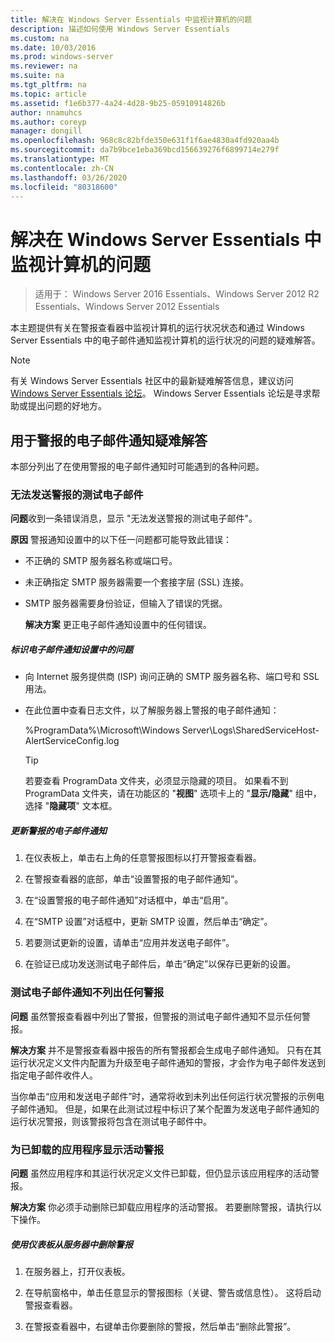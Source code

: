 ```yaml
---
title: 解决在 Windows Server Essentials 中监视计算机的问题
description: 描述如何使用 Windows Server Essentials
ms.custom: na
ms.date: 10/03/2016
ms.prod: windows-server
ms.reviewer: na
ms.suite: na
ms.tgt_pltfrm: na
ms.topic: article
ms.assetid: f1e6b377-4a24-4d28-9b25-05910914826b
author: nnamuhcs
ms.author: coreyp
manager: dongill
ms.openlocfilehash: 968c8c82bfde350e631f1f6ae4830a4fd920aa4b
ms.sourcegitcommit: da7b9bce1eba369bcd156639276f6899714e279f
ms.translationtype: MT
ms.contentlocale: zh-CN
ms.lasthandoff: 03/26/2020
ms.locfileid: "80318600"
---
```

# <a name="troubleshoot-computer-monitoring-in-windows-server-essentials"></a>解决在 Windows Server Essentials 中监视计算机的问题

>适用于： Windows Server 2016 Essentials、Windows Server 2012 R2 Essentials、Windows Server 2012 Essentials

本主题提供有关在警报查看器中监视计算机的运行状况状态和通过 Windows Server Essentials 中的电子邮件通知监视计算机的运行状况的问题的疑难解答。  
  
> [!NOTE]
>  有关 Windows Server Essentials 社区中的最新疑难解答信息，建议访问[Windows Server Essentials 论坛](https://social.technet.microsoft.com/Forums/winserveressentials/threads)。 Windows Server Essentials 论坛是寻求帮助或提出问题的好地方。  
  
##  <a name="troubleshooting-email-notifications-for-alerts"></a><a name="BKMK_TS"></a>用于警报的电子邮件通知疑难解答  
 本部分列出了在使用警报的电子邮件通知时可能遇到的各种问题。  
  
### <a name="cannot-send-the-test-email-for-the-alert"></a>无法发送警报的测试电子邮件  
 **问题**收到一条错误消息，显示 "无法发送警报的测试电子邮件"。  
  
 **原因** 警报通知设置中的以下任一问题都可能导致此错误：  
  
- 不正确的 SMTP 服务器名称或端口号。  
  
- 未正确指定 SMTP 服务器需要一个套接字层 (SSL) 连接。  
  
- SMTP 服务器需要身份验证，但输入了错误的凭据。  
  
  **解决方案** 更正电子邮件通知设置中的任何错误。  
  
##### <a name="to-identify-issues-in-your-email-notification-settings"></a>标识电子邮件通知设置中的问题  
  
-   向 Internet 服务提供商 (ISP) 询问正确的 SMTP 服务器名称、端口号和 SSL 用法。  
  
-   在此位置中查看日志文件，以了解服务器上警报的电子邮件通知：  
  
     %ProgramData%\Microsoft\Windows Server\Logs\SharedServiceHost-AlertServiceConfig.log  
  
    > [!TIP]
    >  若要查看 ProgramData 文件夹，必须显示隐藏的项目。 如果看不到 ProgramData 文件夹，请在功能区的 "**视图**" 选项卡上的 "**显示/隐藏**" 组中，选择 "**隐藏项**" 文本框。  
  
##### <a name="to-update-your-email-notification-setup-for-alerts"></a>更新警报的电子邮件通知  
  
1.  在仪表板上，单击右上角的任意警报图标以打开警报查看器。  
  
2.  在警报查看器的底部，单击“设置警报的电子邮件通知”。  
  
3.  在“设置警报的电子邮件通知”对话框中，单击“启用”。  
  
4.  在“SMTP 设置”对话框中，更新 SMTP 设置，然后单击“确定”。  
  
5.  若要测试更新的设置，请单击“应用并发送电子邮件”。  
  
6.  在验证已成功发送测试电子邮件后，单击“确定”以保存已更新的设置。  
  
### <a name="test-email-notification-does-not-list-any-alerts"></a>测试电子邮件通知不列出任何警报  
 **问题** 虽然警报查看器中列出了警报，但警报的测试电子邮件通知不显示任何警报。  
  
 **解决方案** 并不是警报查看器中报告的所有警报都会生成电子邮件通知。 只有在其运行状况定义文件内配置为升级至电子邮件通知的警报，才会作为电子邮件发送到指定电子邮件收件人。  
  
 当你单击“应用和发送电子邮件”时，通常将收到未列出任何运行状况警报的示例电子邮件通知。 但是，如果在此测试过程中标识了某个配置为发送电子邮件通知的运行状况警报，则该警报将包含在测试电子邮件中。  
  
### <a name="active-alerts-are-displayed-for-an-uninstalled-application"></a>为已卸载的应用程序显示活动警报  
 **问题** 虽然应用程序和其运行状况定义文件已卸载，但仍显示该应用程序的活动警报。  
  
 **解决方案** 你必须手动删除已卸载应用程序的活动警报。 若要删除警报，请执行以下操作。  
  
##### <a name="to-delete-an-alert-from-the-server-by-using-the-dashboard"></a>使用仪表板从服务器中删除警报  
  
1.  在服务器上，打开仪表板。  
  
2.  在导航窗格中，单击任意显示的警报图标（关键、警告或信息性）。 这将启动警报查看器。  
  
3.  在警报查看器中，右键单击你要删除的警报，然后单击“删除此警报”。
